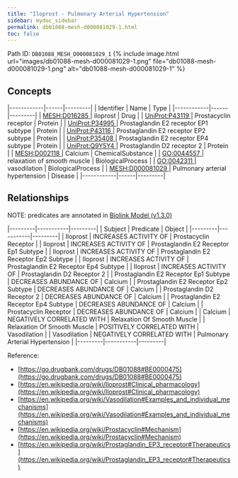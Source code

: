 ```yaml
---
title: "Iloprost - Pulmonary Arterial Hypertension"
sidebar: mydoc_sidebar
permalink: db01088-mesh-d000081029-1.html
toc: false 
---
```



Path ID: `DB01088_MESH_D000081029_1`
{% include image.html url="images/db01088-mesh-d000081029-1.png" file="db01088-mesh-d000081029-1.png" alt="db01088-mesh-d000081029-1" %}

## Concepts

|------------|------|---------|
| Identifier | Name | Type    |
|------------|------|---------|
| <a href="https://identifiers.org/MESH:D016285">MESH:D016285 </a> | iloprost | Drug |
| <a href="https://identifiers.org/UniProt:P43119">UniProt:P43119 </a> | Prostacyclin receptor | Protein |
| <a href="https://identifiers.org/UniProt:P34995">UniProt:P34995 </a> | Prostaglandin E2 receptor EP1 subtype | Protein |
| <a href="https://identifiers.org/UniProt:P43116">UniProt:P43116 </a> | Prostaglandin E2 receptor EP2 subtype | Protein |
| <a href="https://identifiers.org/UniProt:P35408">UniProt:P35408 </a> | Prostaglandin E2 receptor EP4 subtype | Protein |
| <a href="https://identifiers.org/UniProt:Q9Y5Y4">UniProt:Q9Y5Y4 </a> | Prostaglandin D2 receptor 2 | Protein |
| <a href="https://identifiers.org/MESH:D002118">MESH:D002118 </a> | Calcium | ChemicalSubstance |
| <a href="https://identifiers.org/GO:0044557">GO:0044557 </a> | relaxation of smooth muscle | BiologicalProcess |
| <a href="https://identifiers.org/GO:0042311">GO:0042311 </a> | vasodilation | BiologicalProcess |
| <a href="https://identifiers.org/MESH:D000081029">MESH:D000081029 </a> | Pulmonary arterial hypertension | Disease |
|------------|------|---------|

## Relationships


NOTE: predicates are annotated in <a href="https://github.com/biolink/biolink-model/releases/tag/v1.3.0">Biolink Model (v1.3.0)</a>

|---------|-----------|---------|
| Subject | Predicate | Object  |
|---------|-----------|---------|
| Iloprost | INCREASES ACTIVITY OF | Prostacyclin Receptor |
| Iloprost | INCREASES ACTIVITY OF | Prostaglandin E2 Receptor Ep1 Subtype |
| Iloprost | INCREASES ACTIVITY OF | Prostaglandin E2 Receptor Ep2 Subtype |
| Iloprost | INCREASES ACTIVITY OF | Prostaglandin E2 Receptor Ep4 Subtype |
| Iloprost | INCREASES ACTIVITY OF | Prostaglandin D2 Receptor 2 |
| Prostaglandin E2 Receptor Ep1 Subtype | DECREASES ABUNDANCE OF | Calcium |
| Prostaglandin E2 Receptor Ep2 Subtype | DECREASES ABUNDANCE OF | Calcium |
| Prostaglandin D2 Receptor 2 | DECREASES ABUNDANCE OF | Calcium |
| Prostaglandin E2 Receptor Ep4 Subtype | DECREASES ABUNDANCE OF | Calcium |
| Prostacyclin Receptor | DECREASES ABUNDANCE OF | Calcium |
| Calcium | NEGATIVELY CORRELATED WITH | Relaxation Of Smooth Muscle |
| Relaxation Of Smooth Muscle | POSITIVELY CORRELATED WITH | Vasodilation |
| Vasodilation | NEGATIVELY CORRELATED WITH | Pulmonary Arterial Hypertension |
|---------|-----------|---------|

Reference: 
  - [https://go.drugbank.com/drugs/DB01088#BE0000475](https://go.drugbank.com/drugs/DB01088#BE0000475)
  - [https://en.wikipedia.org/wiki/Iloprost#Clinical_pharmacology](https://en.wikipedia.org/wiki/Iloprost#Clinical_pharmacology)
  - [https://en.wikipedia.org/wiki/Vasodilation#Examples_and_individual_mechanisms](https://en.wikipedia.org/wiki/Vasodilation#Examples_and_individual_mechanisms)
  - [https://en.wikipedia.org/wiki/Prostacyclin#Mechanism](https://en.wikipedia.org/wiki/Prostacyclin#Mechanism)
  - [https://en.wikipedia.org/wiki/Prostaglandin_EP3_receptor#Therapeutics](https://en.wikipedia.org/wiki/Prostaglandin_EP3_receptor#Therapeutics)
